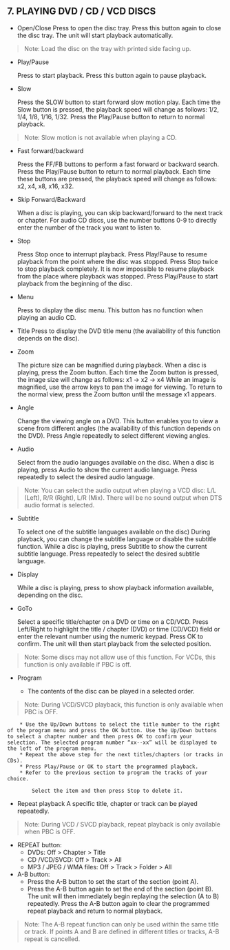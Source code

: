 ## 7. PLAYING DVD / CD / VCD DISCS

* Open/Close
	Press to open the disc tray. Press this button again to close the disc tray. The unit will start playback automatically.

> Note: Load the disc on the tray with printed side facing up.

* Play/Pause

    Press to start playback. Press this button again to pause playback.
* Slow

	Press the SLOW button to start forward slow motion play. Each time the Slow button is pressed, the playback speed will change as follows: 1/2, 1/4, 1/8, 1/16, 1/32. Press the Play/Pause button to return to normal playback.

> Note: Slow motion is not available when playing a CD.

* Fast forward/backward

    Press the FF/FB buttons to perform a fast forward or backward search. Press the Play/Pause button to return to normal playback. Each time these buttons are pressed, the playback speed will change as follows: x2, x4, x8, x16, x32.

* Skip Forward/Backward

    When a disc is playing, you can skip backward/forward to the next track or chapter.
	For audio CD discs, use the number buttons 0-9 to directly enter the number of the track you want to listen to.
* Stop

	Press Stop once to interrupt playback. Press Play/Pause to resume playback from the point where the disc was stopped.
	Press Stop twice to stop playback completely. It is now impossible to resume playback from the place where playback was stopped. Press Play/Pause to start playback from the beginning of the disc.
* Menu

	Press to display the disc menu. This button has no function when playing an audio CD.
* Title
	Press to display the DVD title menu (the availability of this function depends on the disc).
* Zoom

	The picture size can be magnified during playback.
	When a disc is playing, press the Zoom button. Each time the Zoom button is pressed, the image size will change as follows: x1 -> x2 -> x4
	While an image is magnified, use the arrow keys to pan the image for viewing.
	To return to the normal view, press the Zoom button until the message x1 appears.
* Angle

	Change the viewing angle on a DVD. This button enables you to view a scene from different angles (the availability of this function depends on the DVD). Press Angle repeatedly to select different viewing angles.
* Audio

	Select from the audio languages available on the disc. When a disc is playing, press Audio to show the current audio language. Press repeatedly to select the desired audio language.

> Note: You can select the audio output when playing a VCD disc: L/L (Left), R/R (Right), L/R (Mix).
There will be no sound output when DTS audio format is selected.

* Subtitle

	To select one of the subtitle languages available on the disc)
	During playback, you can change the subtitle language or disable the subtitle function.
	While a disc is playing, press Subtitle to show the current subtitle language.
	Press repeatedly to select the desired subtitle language.
* Display

	While a disc is playing, press to show playback information available, depending on the disc.
* GoTo

	Select a specific title/chapter on a DVD or time on a CD/VCD.
	Press Left/Right to highlight the title / chapter (DVD) or time (CD/VCD) field or enter the relevant number using the numeric keypad.
	Press OK to confirm. The unit will then start playback from the selected position.

> Note: Some discs may not allow use of this function. For VCDs, this function is only available if PBC is off.

* Program

    * The contents of the disc can be played in a selected order.
> Note: During VCD/SVCD playback, this function is only available when PBC is OFF.

        * Use the Up/Down buttons to select the title number to the right of the program menu and press the OK button. Use the Up/Down buttons to select a chapter number and then press OK to confirm your selection. The selected program number “xx--xx” will be displayed to the left of the program menu.
        * Repeat the above step for the next titles/chapters (or tracks in CDs).
        * Press Play/Pause or OK to start the programmed playback.
        * Refer to the previous section to program the tracks of your choice.

	        Select the item and then press Stop to delete it.

* Repeat playback
	A specific title, chapter or track can be played repeatedly.
> Note: During VCD / SVCD playback, repeat playback is only available when PBC is OFF.


* REPEAT button:
	* DVDs: Off > Chapter > Title
	* CD /VCD/SVCD: Off > Track > All
	* MP3 / JPEG / WMA files: Off > Track > Folder > All
* A-B button:
	* Press the A-B button to set the start of the section (point A).
	* Press the A-B button again to set the end of the section (point B).
	The unit will then immediately begin replaying the selection (A to B) repeatedly.
	Press the A-B button again to clear the programmed repeat playback and return to normal playback.

> Note: The A-B repeat function can only be used within the same title or track. If points A and B are defined in different titles or tracks, A-B repeat is cancelled.
